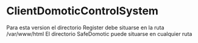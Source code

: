 # ClientDomoticControlSystem
Para esta version el directorio Register debe situarse en la ruta /var/www/html
El directorio SafeDomotic puede situarse en cualquier ruta
